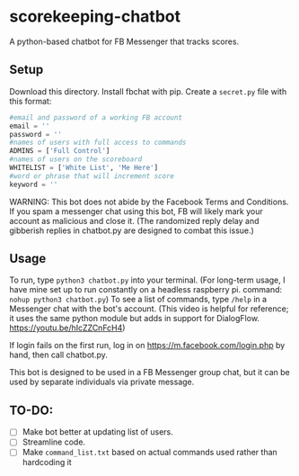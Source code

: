 # scorekeeping-chatbot
A python-based chatbot for FB Messenger that tracks scores.  

## Setup

Download this directory. Install fbchat with pip. Create a `secret.py` file with this format:

```python
#email and password of a working FB account
email = ''
password = ''
#names of users with full access to commands
ADMINS = ['Full Control']
#names of users on the scoreboard
WHITELIST = ['White List', 'Me Here']
#word or phrase that will increment score
keyword = ''
```

WARNING: This bot does not abide by the Facebook Terms and Conditions. If you spam a messenger chat using this bot, FB will likely mark your account as malicious and close it. (The randomized reply delay and gibberish replies in chatbot.py are designed to combat this issue.)

## Usage

To run, type `python3 chatbot.py` into your terminal. (For long-term usage, I have mine set up to run constantly on a headless raspberry pi. command: `nohup python3 chatbot.py`) To see a list of commands, type `/help` in a Messenger chat with the bot's account. (This video is helpful for reference; it uses the same python module but adds in support for DialogFlow. https://youtu.be/hIcZZCnFcH4)

If login fails on the first run, log in on https://m.facebook.com/login.php by hand, then call chatbot.py.

This bot is designed to be used in a FB Messenger group chat, but it can be used by separate individuals via private message.

## TO-DO:

- [ ] Make bot better at updating list of users.
- [ ] Streamline code.
- [ ] Make `command_list.txt` based on actual commands used rather than hardcoding it
